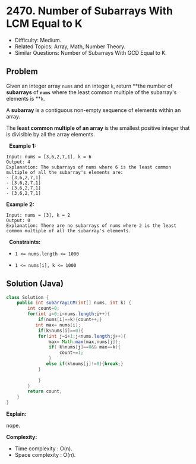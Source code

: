 # 2470. Number of Subarrays With LCM Equal to K

- Difficulty: Medium.
- Related Topics: Array, Math, Number Theory.
- Similar Questions: Number of Subarrays With GCD Equal to K.

## Problem

Given an integer array ```nums``` and an integer ```k```, return **the number of **subarrays** of **```nums```** where the least common multiple of the subarray's elements is **```k```.

A **subarray** is a contiguous non-empty sequence of elements within an array.

The **least common multiple of an array** is the smallest positive integer that is divisible by all the array elements.

 
**Example 1:**

```
Input: nums = [3,6,2,7,1], k = 6
Output: 4
Explanation: The subarrays of nums where 6 is the least common multiple of all the subarray's elements are:
- [3,6,2,7,1]
- [3,6,2,7,1]
- [3,6,2,7,1]
- [3,6,2,7,1]
```

**Example 2:**

```
Input: nums = [3], k = 2
Output: 0
Explanation: There are no subarrays of nums where 2 is the least common multiple of all the subarray's elements.
```

 
**Constraints:**


	
- ```1 <= nums.length <= 1000```
	
- ```1 <= nums[i], k <= 1000```



## Solution (Java)

```java
class Solution {
    public int subarrayLCM(int[] nums, int k) {
        int count=0;
        for(int i=0;i<nums.length;i++){
            if(nums[i]==k){count++;}
           int max= nums[i];
            if(k%nums[i]==0){
            for(int j=i+1;j<nums.length;j++){
                max= Math.max(max,nums[j]);
                if( k%nums[j]==0&& max==k){
                    count+=1;
                }
               else if(k%nums[j]!=0){break;}
            }
                
            }
        }
        return count;   
    }
}
```

**Explain:**

nope.

**Complexity:**

* Time complexity : O(n).
* Space complexity : O(n).
